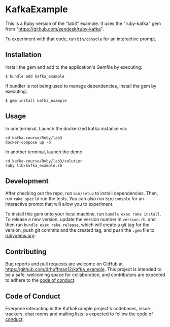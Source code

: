# KafkaExample

This is a Ruby version of the "lab3" example. It uses the "ruby-kafka" gem from "https://github.com/zendesk/ruby-kafka".

To experiment with that code, run `bin/console` for an interactive prompt.

## Installation

Install the gem and add to the application's Gemfile by executing:

    $ bundle add kafka_example

If bundler is not being used to manage dependencies, install the gem by executing:

    $ gem install kafka_example

## Usage

In one terminal, Launch the dockerized kafka instance via:

```
cd kafka-course/Ruby/lab3
docker-compose up -d
```

In another terminal, launch the demo

```
cd kafka-course/Ruby/lab3/solution
ruby lib/kafka_example.rb
```

## Development

After checking out the repo, run `bin/setup` to install dependencies. Then, run `rake spec` to run the tests. You can also run `bin/console` for an interactive prompt that will allow you to experiment.

To install this gem onto your local machine, run `bundle exec rake install`. To release a new version, update the version number in `version.rb`, and then run `bundle exec rake release`, which will create a git tag for the version, push git commits and the created tag, and push the `.gem` file to [rubygems.org](https://rubygems.org).

## Contributing

Bug reports and pull requests are welcome on GitHub at https://github.com/drhuffman12/kafka_example. This project is intended to be a safe, welcoming space for collaboration, and contributors are expected to adhere to the [code of conduct](https://github.com/drhuffman12/kafka_example/blob/master/CODE_OF_CONDUCT.md).

## Code of Conduct

Everyone interacting in the KafkaExample project's codebases, issue trackers, chat rooms and mailing lists is expected to follow the [code of conduct](https://github.com/drhuffman12/kafka_example/blob/master/CODE_OF_CONDUCT.md).
